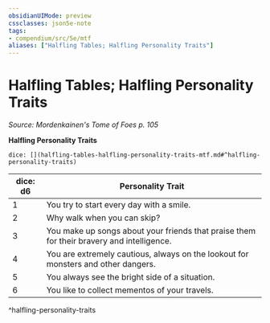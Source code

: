 ```yaml
---
obsidianUIMode: preview
cssclasses: json5e-note
tags:
- compendium/src/5e/mtf
aliases: ["Halfling Tables; Halfling Personality Traits"]
---
```

# Halfling Tables; Halfling Personality Traits
*Source: Mordenkainen's Tome of Foes p. 105* 

**Halfling Personality Traits**

`dice: [](halfling-tables-halfling-personality-traits-mtf.md#^halfling-personality-traits)`

| dice: d6 | Personality Trait |
|----------|-------------------|
| 1 | You try to start every day with a smile. |
| 2 | Why walk when you can skip? |
| 3 | You make up songs about your friends that praise them for their bravery and intelligence. |
| 4 | You are extremely cautious, always on the lookout for monsters and other dangers. |
| 5 | You always see the bright side of a situation. |
| 6 | You like to collect mementos of your travels. |
^halfling-personality-traits